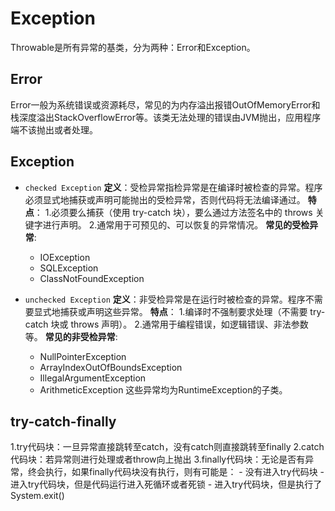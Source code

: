 # Exception

Throwable是所有异常的基类，分为两种：Error和Exception。

## Error
Error一般为系统错误或资源耗尽，常见的为内存溢出报错OutOfMemoryError和栈深度溢出StackOverflowError等。该类无法处理的错误由JVM抛出，应用程序端不该抛出或者处理。

## Exception
- ```checked Exception```
**定义**：受检异常指检异常是在编译时被检查的异常。程序必须显式地捕获或声明可能抛出的受检异常，否则代码将无法编译通过。
**特点**：
1.必须要么捕获（使用 try-catch 块），要么通过方法签名中的 throws 关键字进行声明。
2.通常用于可预见的、可以恢复的异常情况。
**常见的受检异常**: 
	- IOException
	- SQLException
	- ClassNotFoundException

- ```unchecked Exception```
**定义**：非受检异常是在运行时被检查的异常。程序不需要显式地捕获或声明这些异常。
**特点**：
1.编译时不强制要求处理（不需要 try-catch 块或 throws 声明）。
2.通常用于编程错误，如逻辑错误、非法参数等。
**常见的非受检异常**: 
	- NullPointerException
	- ArrayIndexOutOfBoundsException
	- IllegalArgumentException
	- ArithmeticException
这些异常均为RuntimeException的子类。

## try-catch-finally
1.try代码块：一旦异常直接跳转至catch，没有catch则直接跳转至finally
2.catch代码块：若异常则进行处理或者throw向上抛出
3.finally代码块：无论是否有异常，终会执行，如果finally代码块没有执行，则有可能是：
	- 没有进入try代码块
	- 进入try代码块，但是代码运行进入死循环或者死锁
	- 进入try代码块，但是执行了System.exit()

